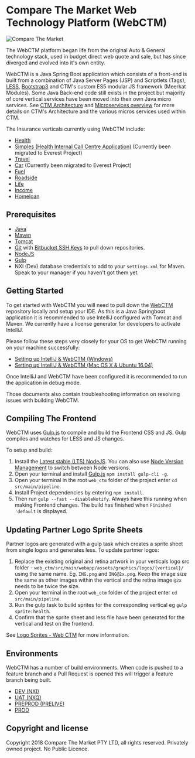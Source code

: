 # Compare The Market Web Technology Platform (WebCTM)

![Compare The Market](https://i.imgur.com/AprqyZd.png "Compare The Market Logo")

The WebCTM platform began life from the original Auto & General technology stack, used in budget direct web quote and sale, but has since diverged and evolved into it's own entity.

WebCTM is a Java Spring Boot application which consists of a front-end is built from a combination of Java Server Pages (JSP) and Scriptlets (Tags), [LESS](http://lesscss.org/), [Bootstrap3](http://getbootstrap.com) and CTM's custom ES5 modular JS framework (Meerkat Modules). Some Java Back-end code still exists in the project but majority of core vertical services have been moved into their own Java micro services. See [CTM Architecture](http://confluence:8090/display/CM/CtM+Architecture) and [Microservices overview](http://confluence:8090/display/CM/Microservices+overview) for more details on CTM's Architecture and the various micros services used within CTM.

The Insurance verticals currently using WebCTM include:
* [Health](https://secure.comparethemarket.com.au/ctm/health_quote_v4.jsp)
* [Simples (Health Internal Call Centre Application)](https://secure.comparethemarket.com.au/ctm/simples.jsp) (Currently been migrated to Everest Project)
* [Travel](https://secure.comparethemarket.com.au/ctm/travel_quote.jsp)
* [Car](https://secure.comparethemarket.com.au/ctm/car_quote.jsp) (Currently been migrated to Everest Project)
* [Fuel](https://secure.comparethemarket.com.au/ctm/fuel_quote.jsp)
* [Roadside](https://secure.comparethemarket.com.au/ctm/roadside_quote.jsp)
* [Life](https://secure.comparethemarket.com.au/ctm/life_quote.jsp)
* [Income](https://secure.comparethemarket.com.au/ctm/ip_quote.jsp)
* [Homeloan](https://secure.comparethemarket.com.au/ctm/homeloan_quote.jsp)

## Prerequisites
* [Java](http://www.oracle.com/technetwork/java/javase/downloads/jdk8-downloads-2133151.html)
* [Maven](https://maven.apache.org/download.cgi)
* [Tomcat](https://archive.apache.org/dist/tomcat/tomcat-7/v7.0.65/bin/)
* [Git](https://git-scm.com/) with [Bitbucket SSH Keys](http://confluence:8090/display/CM/Setting+up+GIT+and+SourceTree+with+SSH+access+to+Bitbucket+Repositories) to pull down repositories.
* [NodeJS](https://nodejs.org/en/)
* [Gulp](https://gulpjs.com/)
* NXI (Dev) database credentials to add to your `settings.xml` for Maven. Speak to your manager if you haven't got them yet.

## Getting Started

To get started with WebCTM you will need to pull down the [WebCTM](http://bitbucket.budgetdirect.com.au/projects/CW/repos/web_ctm/browse) repository locally and setup your IDE. As this is a Java Springboot application it is recommended to use IntelliJ configured with Tomcat and Maven. We currently have a license generator for developers to activate IntelliJ.

Please follow these steps very closely for your OS to get WebCTM running on your machine successfully:

* [Setting up IntelliJ & WebCTM (Windows)](http://confluence:8090/pages/viewpage.action?pageId=42769127)
* [Setting up IntelliJ & WebCTM (Mac OS X & Ubuntu 16.04)](http://confluence:8090/pages/viewpage.action?pageId=128976322)

Once IntelliJ and WebCTM have been configured it is recommended to run the application in debug mode.

Those documents also contain troubleshooting information on resolving issues with building WebCTM.

## Compiling The Frontend

WebCTM uses [Gulp.js](https://gulpjs.com/) to compile and build the Frontend CSS and JS. Gulp compiles and watches for LESS and JS changes.

To setup and build:
1. Install the [Latest stable (LTS) NodeJS](https://nodejs.org/en/download/). You can also use [Node Version Management](https://github.com/creationix/nvm) to switch between Node versions.
2. Open your terminal and install [Gulp.js](https://gulpjs.com/) `npm install gulp-cli -g`.
3. Open your terminal in the root `web_ctm` folder of the project enter `cd src/main/pipeline`.
4. Install Project dependencies by entering `npm install`.
5. Then run `gulp --fast --disableNotify`. Always have this running when making Frontend changes. The build has finished when `Finished 'default` is displayed.

## Updating Partner Logo Sprite Sheets
Partner logos are generated with a gulp task which creates a sprite sheet from single logos and generates less. To update partmer logos:
1. Replace the existing original and retina artwork in your verticals logo src folder - `web_ctm/src/main/webapp/assets/graphics/logos/{vertical}/` using the same name. Eg. `ING.png` and `ING@2x.png`. Keep the image size the same as other images within the vertical and the retina image `@2x` needs to be twice the size.
2. Open your terminal in the root `web_ctm` folder of the project enter `cd src/main/pipeline`.
3. Run the gulp task to build sprites for the corresponding vertical eg `gulp sprite:health`.
4. Confirm that the sprite sheet and less file have been generated for the vertical and test on the frontend.

See [Logo Sprites - Web CTM](http://confluence:8090/display/CM/Logo+Sprites+-+Web+CTM) for more information.

## Environments
WebCTM has a number of build environments. When code is pushed to a feature branch and a Pull Request is opened this will trigger a feature branch being built.

* [DEV (NXI)](http://ctm-vpc-41-web-ctm-01.dev.comparethemarket.cloud/launcher/)
* [UAT (NXQ)](http://nxq.secure.comparethemarket.com.au/ctm/)
* [PREPROD (PRELIVE)](https://prelive.secure.comparethemarket.com.au/ctm/)
* [PROD](https://secure.comparethemarket.com.au/ctm/)

## Copyright and license
Copyright 2018 Compare The Market PTY LTD, all rights reserved. Privately owned project. No Public Licence.
